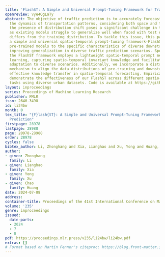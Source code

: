 ```yaml
---
title: 'FlashST: A Simple and Universal Prompt-Tuning Framework for Traffic Prediction'
openreview: vye4OgLaTy
abstract: The objective of traffic prediction is to accurately forecast and analyze
  the dynamics of transportation patterns, considering both space and time. However,
  the presence of distribution shift poses a significant challenge in this field,
  as existing models struggle to generalize well when faced with test data that significantly
  differs from the training distribution. To tackle this issue, this paper introduces
  a simple and universal spatio-temporal prompt-tuning framework-FlashST, which adapts
  pre-trained models to the specific characteristics of diverse downstream datasets,
  improving generalization in diverse traffic prediction scenarios. Specifically,
  the FlashST framework employs a lightweight spatio-temporal prompt network for in-context
  learning, capturing spatio-temporal invariant knowledge and facilitating effective
  adaptation to diverse scenarios. Additionally, we incorporate a distribution mapping
  mechanism to align the data distributions of pre-training and downstream data, facilitating
  effective knowledge transfer in spatio-temporal forecasting. Empirical evaluations
  demonstrate the effectiveness of our FlashST across different spatio-temporal prediction
  tasks using diverse urban datasets. Code is available at https://github.com/HKUDS/FlashST.
layout: inproceedings
series: Proceedings of Machine Learning Research
publisher: PMLR
issn: 2640-3498
id: li24bw
month: 0
tex_title: "{F}lash{ST}: A Simple and Universal Prompt-Tuning Framework for Traffic
  Prediction"
firstpage: 28978
lastpage: 28988
page: 28978-28988
order: 28978
cycles: false
bibtex_author: Li, Zhonghang and Xia, Lianghao and Xu, Yong and Huang, Chao
author:
- given: Zhonghang
  family: Li
- given: Lianghao
  family: Xia
- given: Yong
  family: Xu
- given: Chao
  family: Huang
date: 2024-07-08
address:
container-title: Proceedings of the 41st International Conference on Machine Learning
volume: '235'
genre: inproceedings
issued:
  date-parts:
  - 2024
  - 7
  - 8
pdf: https://proceedings.mlr.press/v235/li24bw/li24bw.pdf
extras: []
# Format based on Martin Fenner's citeproc: https://blog.front-matter.io/posts/citeproc-yaml-for-bibliographies/
---
```

